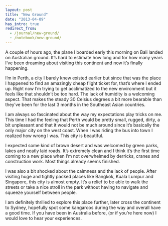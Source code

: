 ```yaml
---
layout: post
title: "New Ground"
date: "2013-04-09"
has_intro: true
redirect_from:
  - /journal/new-ground/
  - /notebook/new-ground/
---
```


A couple of hours ago, the plane I boarded early this morning on Bali landed on Australian ground. It’s hard to estimate how long and for how many years I’ve been dreaming about visiting this continent and now it’s finally happening.

I’m in Perth, a city I barely knew existed earlier but since that was the place I happened to find an amazingly cheap flight ticket for, that’s where I ended up. Right now I’m trying to get acclimatized to the new environment but it feels like that shouldn’t be too hard. The lack of humidity is a welcoming aspect. That makes the steady 30 Celsius degrees a bit more bearable than they’ve been for the last 3 months in the Southeast Asian countries.

I am always so fascinated about the way my expectations play tricks on me. This time I had the feeling that Perth would be pretty small, rugged, dirty, a bit unpleasant and that it would not be much around since it’s basically the only major city on the west coast. When I was riding the bus into town I realized how wrong I was. This city is beautiful.

I expected some kind of brown desert and was welcomed by green parks, lakes and neatly laid roads. It’s extremely clean and I think it’s the first time coming to a new place when I’m not overwhelmed by derricks, cranes and construction work. Most things already seems finished.

I was also a bit shocked about the calmness and the lack of people. After visiting huge and tightly packed places like Bangkok, Kuala Lumpur and Singapore, this city is almost empty. It’s a relief to be able to walk the streets or take a nice stroll in the park without having to navigate and squeeze yourself between people.

I am definitely thrilled to explore this place further, later cross the continent to Sydney, hopefully spot some kangaroos during the way and overall have a good time. If you have been in Australia before, (or if you’re here now) I would love to hear your experiences.

